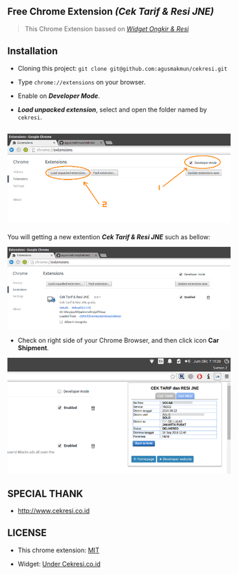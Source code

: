 Free Chrome Extension _(Cek Tarif & Resi JNE)_
-------

> This Chrome Extension bassed on [_Widget Ongkir & Resi_](http://www.cekresi.co.id/widget.php)


Installation
-------

* Cloning this project: `git clone git@github.com:agusmakmun/cekresi.git`

* Type `chrome://extensions` on your browser.

* Enable on _**Developer Mode**_.

* _**Load unpacked extension**_, select and open the folder named by `cekresi`.

![Load unpacked extension](images/1.load-unpacked-extension.png)
------

You will getting a new extention _**Cek Tarif & Resi JNE**_ such as bellow:

![Success load unpacked extension](images/2.success-load-unpacked-extension.png)

* Check on right side of your Chrome Browser, and then click icon **Car Shipment**.

![Chrome extension cek tarif jne](images/3.chrome-extension-cek-tarif-jne.png)


SPECIAL THANK
-------

* http://www.cekresi.co.id


LICENSE
-------

* This chrome extension: [MIT](LICENSE) 

* Widget: [Under Cekresi.co.id](http://www.cekresi.co.id)